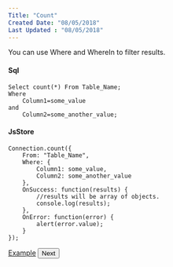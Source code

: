 ```yaml
---
Title: "Count"
Created Date: "08/05/2018"
Last Updated : "08/05/2018"
---
```


You can use Where and WhereIn to filter results.

#### Sql

```
Select count(*) From Table_Name;
Where
    Column1=some_value
and
    Column2=some_another_value;
```

#### JsStore

```
Connection.count({
    From: "Table_Name",
    Where: {
        Column1: some_value,
        Column2: some_another_value
    },
    OnSuccess: function(results) {
        //results will be array of objects.
        console.log(results);
    },
    OnError: function(error) {
        alert(error.value);
    }
});
```

<p class="margin-top-40px text-center">
    <a class="btn info" target="_blank" href="/example/count">Example</a>
    <button class="btn info btnNext">Next</button>
</p>